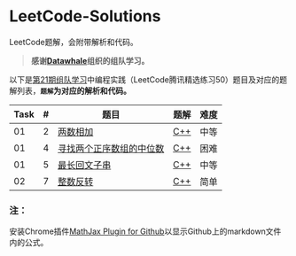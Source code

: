 # LeetCode-Solutions

LeetCode题解，会附带解析和代码。

> **感谢[Datawhale](http://datawhale.club/)组织的组队学习。**

以下是[第21期组队学习](http://datawhale.club/t/topic/1012)中编程实践（LeetCode腾讯精选练习50）题目及对应的题解列表，**`题解`为对应的解析和代码。**

| Task | # | 题目 | 题解 | 难度 |
| ---- | - | --- | ---- | ---- |
| 01 | 2 | [两数相加](https://leetcode-cn.com/problems/add-two-numbers/) | [C++](https://github.com/wtyuan96/LeetCode-Solutions/blob/main/2.%20%E4%B8%A4%E6%95%B0%E7%9B%B8%E5%8A%A0.md) | 中等 | |
| 01 | 4 | [寻找两个正序数组的中位数](https://leetcode-cn.com/problems/median-of-two-sorted-arrays/) | [C++](https://github.com/wtyuan96/LeetCode-Solutions/blob/main/4.%20%E5%AF%BB%E6%89%BE%E4%B8%A4%E4%B8%AA%E6%AD%A3%E5%BA%8F%E6%95%B0%E7%BB%84%E7%9A%84%E4%B8%AD%E4%BD%8D%E6%95%B0.md) | 困难 |
| 01 | 5 | [最长回文子串](https://leetcode-cn.com/problems/longest-palindromic-substring/) | [C++](https://github.com/wtyuan96/LeetCode-Solutions/blob/main/5.%20%E6%9C%80%E9%95%BF%E5%9B%9E%E6%96%87%E5%AD%90%E4%B8%B2.md) | 中等
| 02 | 7 | [整数反转](https://leetcode-cn.com/problems/reverse-integer/) | [C++]() | 简单



### 注：
安装Chrome插件[MathJax Plugin for Github](https://chrome.google.com/webstore/detail/mathjax-plugin-for-github/ioemnmodlmafdkllaclgeombjnmnbima/related)以显示Github上的markdown文件内的公式。
